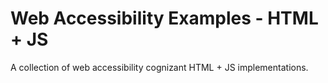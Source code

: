 # Web Accessibility Examples - HTML + JS

A collection of web accessibility cognizant HTML + JS implementations.
